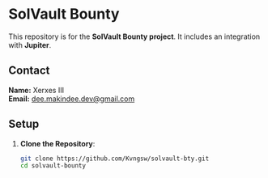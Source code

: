 # SolVault Bounty

This repository is for the **SolVault Bounty project**. It includes an integration with **Jupiter**.

## Contact

**Name:** Xerxes III\
**Email:** [dee.makindee.dev@gmail.com](mailto\:dee.makindee.dev@gmail.com)

## Setup

1. **Clone the Repository**:
   ```sh
   git clone https://github.com/Kvngsw/solvault-bty.git
   cd solvault-bounty
   ```


